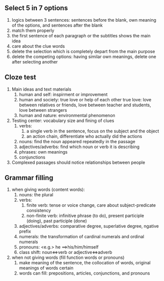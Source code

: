 ## Select 5 in 7 options
1. logics between 3 sentences: sentences before the blank, own meaning of the options, and sentences after the blank
2. match them properly
3. the first sentence of each paragraph or the subtitles shows the main idea
4. care about the clue words
5. delete the selection which is completely depart from the main purpose
6. delete the competing options: having similar own meanings, delete one after selecting another

## Cloze test
1. Main ideas and text materials
	1. human and self: inspirment or improvement
	2. human and society: true love or help of each other
		true love: love between relatives or friends, love between teacher and students, love between strangers
	3. human and nature: environmental phenomenon
2. Testing center: vocabulary size and fining of clues
	1. verbs: 
		1. a single verb in the sentence, focus on the subject and the object
		2. an action chain, differentiate who actually did the actions
	2. nouns: find the noun appeared repeatedly in the passage
	3. adjectives/adverbs: find which noun or verb it is describing
	4. phrases: own meanings
	5. conjunctions
3. Complexed passages should notice relationships between people

## Grammar filling
1. when giving words (content words):
	1. nouns: the plural
	2. verbs: 
		1. finite verb: tense or voice change, care about subject-predicate consistency
		2. non-finite verb: infinitive phrase (to do), present participle (doing), past participle (done)
    3. adjectives/adverbs: comparative degree, superlative degree, ngative prefix
	4. numerals: the transformation of cardinal numerals and ordinal numerals
	5. pronouns: <e.g.> he $\implies$his/him/himself
	6. class shift: noun$\iff$verb or adjective$\iff$adverb
2. when not giving words (fill function words or pronouns)
	1. make meaning of the sentence, the collocation of words, original meanings of words certain
	2. words can fill: prepositions, articles, conjunctions, and pronouns
